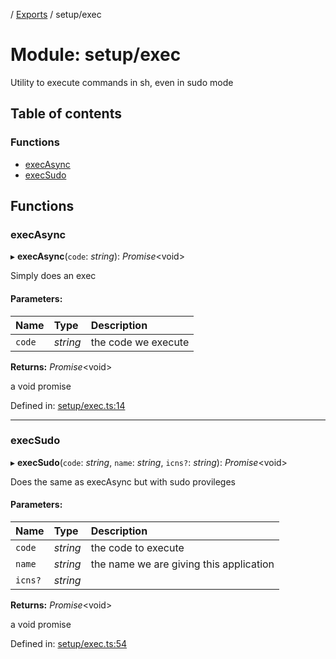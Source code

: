 [](../README.md) / [Exports](../modules.md) / setup/exec

# Module: setup/exec

Utility to execute commands in sh, even in sudo mode

## Table of contents

### Functions

- [execAsync](setup_exec.md#execasync)
- [execSudo](setup_exec.md#execsudo)

## Functions

### execAsync

▸ **execAsync**(`code`: *string*): *Promise*<void\>

Simply does an exec

#### Parameters:

Name | Type | Description |
:------ | :------ | :------ |
`code` | *string* | the code we execute   |

**Returns:** *Promise*<void\>

a void promise

Defined in: [setup/exec.ts:14](https://github.com/onzag/itemize/blob/0e9b128c/setup/exec.ts#L14)

___

### execSudo

▸ **execSudo**(`code`: *string*, `name`: *string*, `icns?`: *string*): *Promise*<void\>

Does the same as execAsync but with sudo provileges

#### Parameters:

Name | Type | Description |
:------ | :------ | :------ |
`code` | *string* | the code to execute   |
`name` | *string* | the name we are giving this application   |
`icns?` | *string* |  |

**Returns:** *Promise*<void\>

a void promise

Defined in: [setup/exec.ts:54](https://github.com/onzag/itemize/blob/0e9b128c/setup/exec.ts#L54)
